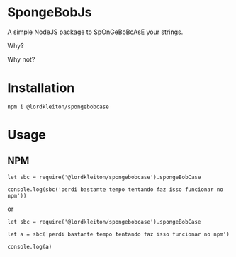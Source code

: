 # SpongeBobJs

A simple NodeJS package to SpOnGeBoBcAsE your strings. 

Why? 

Why not?

# Installation

`npm i @lordkleiton/spongebobcase`

# Usage

## NPM

    let sbc = require('@lordkleiton/spongebobcase').spongeBobCase

    console.log(sbc('perdi bastante tempo tentando faz isso funcionar no npm'))

or

    let sbc = require('@lordkleiton/spongebobcase').spongeBobCase

    let a = sbc('perdi bastante tempo tentando faz isso funcionar no npm')

    console.log(a)
